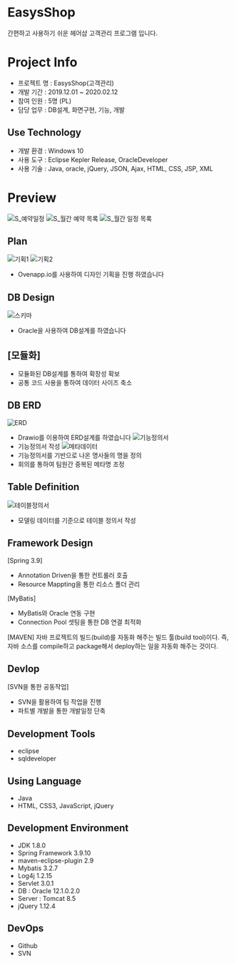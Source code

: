 # EasysShop
간편하고 사용하기 쉬운 헤어샵 고객관리 프로그램 입니다.

# Project Info
- 프로젝트 명 : EasysShop(고객관리)
- 개발 기간 : 2019.12.01 ~ 2020.02.12
- 참여 인원 : 5명 (PL)
- 담당 업무 : DB설계, 화면구현, 기능, 개발
## Use Technology
- 개발 환경 : Windows 10
- 사용 도구 : Eclipse Kepler Release, OracleDeveloper
- 사용 기술 : Java, oracle, jQuery, JSON, Ajax, HTML, CSS, JSP, XML
# Preview 
![S_예약일정](https://user-images.githubusercontent.com/58777597/75116068-d158b400-56a7-11ea-9442-89c4735ff4c8.PNG)
![S_월간 예약 목록](https://user-images.githubusercontent.com/58777597/75116069-d3227780-56a7-11ea-8afe-8dccbf875948.PNG)
![S_월간 일정 목록](https://user-images.githubusercontent.com/58777597/75116071-d453a480-56a7-11ea-8b30-b5c14e011a3c.PNG)

## Plan
![기획1](https://user-images.githubusercontent.com/58777597/75116197-1f21ec00-56a9-11ea-9c1e-4d7bdb333c83.png)
![기획2](https://user-images.githubusercontent.com/58777597/75116195-1df0bf00-56a9-11ea-93e3-d9241d16ecdf.png)
- Ovenapp.io를 사용하여 디자인 기획을 진행 하였습니다

## DB Design 
![스키마](https://user-images.githubusercontent.com/58777597/75116208-44165f00-56a9-11ea-95ee-79a805950688.PNG)
- Oracle을 사용하여 DB설계를 하였습니다
## [모듈화]
- 모듈화된 DB설계를 통하여 확장성 확보
- 공통 코드 사용을 통하여 데이터 사이즈 축소

## DB ERD
![ERD](https://user-images.githubusercontent.com/58777597/75116212-52647b00-56a9-11ea-8a9a-36c8735aec4d.png)
- Drawio를 이용하여 ERD설계를 하였습니다
![기능정의서](https://user-images.githubusercontent.com/58777597/75116252-b7b86c00-56a9-11ea-9ea7-3e56868b11be.png)
- 기능정의서 작성
![메타데이터](https://user-images.githubusercontent.com/58777597/75116253-b9822f80-56a9-11ea-83e5-513c5b0784e6.png)
- 기능정의서를 기반으로 나온 명사들의 명을 정의
- 회의를 통하여 팀원간 중복된 메타명 조정
## Table Definition
![테이블정의서](https://user-images.githubusercontent.com/58777597/75116220-601a0080-56a9-11ea-8fc5-1cb5826fbbf6.png)
- 모델링 데이터를 기준으로 테이블 정의서 작성

## Framework Design
[Spring 3.9]
- Annotation Driven을 통한 컨트롤러 호출
- Resource Mappting을 통한 리소스 폴더 관리

[MyBatis]
- MyBatis와 Oracle 연동 구현
- Connection Pool 셋팅을 통한 DB 연결 최적화

[MAVEN]
자바 프로젝트의 빌드(build)를 자동화 해주는 빌드 툴(build tool)이다.
즉, 자바 소스를 compile하고 package해서 deploy하는 일을 자동화 해주는 것이다.

## Devlop
[SVN을 통한 공동작업]
- SVN을 활용하여 팀 작업을 진행
- 파트별 개발을 통한 개발일정 단축

## Development Tools
- eclipse
- sqldeveloper

## Using Language
- Java
- HTML, CSS3, JavaScript, jQuery


## Development Environment
- JDK 1.8.0
- Spring Framework 3.9.10
- maven-eclipse-plugin 2.9
- Mybatis 3.2.7
- Log4j 1.2.15
- Servlet 3.0.1
- DB : Oracle 12.1.0.2.0
- Server : Tomcat 8.5
- jQuery 1.12.4

## DevOps
- Github
- SVN
